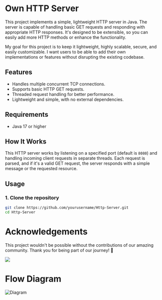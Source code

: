 # Own HTTP Server

This project implements a simple, lightweight HTTP server in Java. The server is capable of handling basic GET requests and responding with appropriate HTTP responses. It's designed to be extensible, so you can easily add more HTTP methods or enhance the functionality.

My goal for this project is to keep it lightweight, highly scalable, secure, and easily customizable. I want users to be able to add their own implementations or features without disrupting the existing codebase.

## Features
- Handles multiple concurrent TCP connections.
- Supports basic HTTP GET requests.
- Threaded request handling for better performance.
- Lightweight and simple, with no external dependencies.

## Requirements
- Java 17 or higher

## How It Works

This HTTP server works by listening on a specified port (default is `8080`) and handling incoming client requests in separate threads. Each request is parsed, and if it's a valid GET request, the server responds with a simple message or the requested resource.

## Usage

### 1. Clone the repository
```bash
git clone https://github.com/yourusername/Http-Server.git
cd Http-Server
```

# Acknowledgements

This project wouldn't be possible without the contributions of our amazing community. Thank you for being part of our journey! 🙌

<a href = "https://github.com/ajaynegi45/Http-Server/graphs/contributors">
  <img src = "https://contrib.rocks/image?repo=ajaynegi45/Http-Server"/>
</a>

<br/>

# Flow Diagram
<img src="https://github.com/ajaynegi45/Http-Server/blob/main/project-structure/httpserver.png"  alt="Diagram" />
